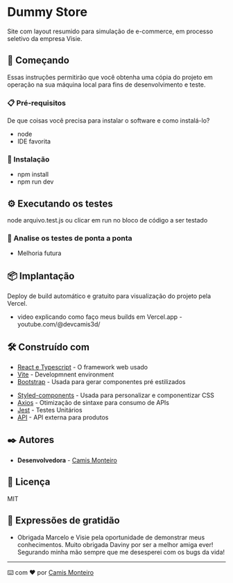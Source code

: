 # Dummy Store 

Site com layout resumido para simulação de e-commerce, em processo seletivo da empresa Visie.

## 🚀 Começando

Essas instruções permitirão que você obtenha uma cópia do projeto em operação na sua máquina local para fins de desenvolvimento e teste.


### 📋 Pré-requisitos

De que coisas você precisa para instalar o software e como instalá-lo?

- node
- IDE favorita

### 🔧 Instalação

- npm install 
- npm run dev

## ⚙️ Executando os testes

node arquivo.test.js 
 ou clicar em run no bloco de código a ser testado

### 🔩 Analise os testes de ponta a ponta

- Melhoria futura

## 📦 Implantação

Deploy de build automático e gratuito para visualização do projeto pela Vercel.
- video explicando como faço meus builds em Vercel.app - youtube.com/@devcamis3d/

## 🛠️ Construído com

* [React e Typescript](http:///) - O framework web usado
* [Vite](https://vitejs.dev/) - Developmnent environment
* [Bootstrap](https://react-bootstrap.netlify.app/docs/getting-started/introduction) - Usada para gerar componentes pré estilizados
<!-- * [MaterialUI](https://mui.com/material-ui/getting-started/) - Usada para gerar componentes pré estilizados -->
* [Styled-components](https:///) - Usada para personalizar e componentizar CSS
* [Axios](https:///) - Otimização de sintaxe para consumo de APIs
* [Jest](https:///) - Testes Unitários
* [API](https://dummyjson.com/docs/products/) - API externa para produtos

## ✒️ Autores

* **Desenvolvedora**  -  [Camis Monteiro](https://gist.github.com/monteirocamis) 

## 📄 Licença

MIT

## 🎁 Expressões de gratidão

* Obrigada Marcelo e Visie pela oportunidade de demonstrar meus conhecimentos. Muito obrigada Daviny por ser a melhor amiga ever! Segurando minha mão sempre que me desesperei com os bugs da vida!

---
⌨️ com ❤️ por [Camis Monteiro](https://gist.github.com/monteirocamis) 
